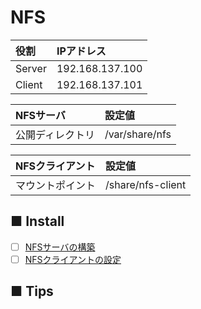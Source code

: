 # NFS
|役割|IPアドレス|
|:---|:---|
|Server|192.168.137.100|
|Client|192.168.137.101|

|NFSサーバ|設定値|
|:---|:---|
|公開ディレクトリ|/var/share/nfs|

|NFSクライアント|設定値|
|:---|:---|
|マウントポイント|/share/nfs-client|

## ■ Install
- [ ] [NFSサーバの構築]()
- [ ] [NFSクライアントの設定]()

## ■ Tips

